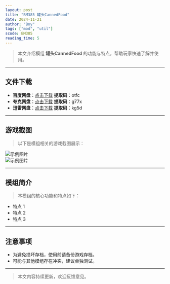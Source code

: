 ```yaml
---
layout: post
title: "BM385 罐头CannedFood"
date: 2024-11-21
author: "Bny"
tags: ["mod", "util"]
scode: BM385
reading_time: 5
---
```


> 本文介绍模组 **罐头CannedFood** 的功能与特点，帮助玩家快速了解并使用。

---





## 文件下载
- **百度网盘**：[点击下载](https://pan.baidu.com/s/13rRpPaJfvjjMLta9zk0HGA?pwd=otfc)  **提取码**：otfc  
- **夸克网盘**：[点击下载](https://pan.quark.cn/s/6fa8f41942aa?pwd=g77x)  **提取码**：g77x  
- **迅雷网盘**：[点击下载](https://pan.xunlei.com/s/VOCCbXTbqAcAIIak7HP7nwHxA1?pwd=kg5d)  **提取码**：kg5d  

---

## 游戏截图
> 以下是模组相关的游戏截图展示：

![示例图片](https://example.com/screenshot1.jpg)  
![示例图片](https://example.com/screenshot2.jpg)

---

## 模组简介
> 本模组的核心功能和特点如下：
- 特点 1
- 特点 2
- 特点 3

---

## 注意事项
- 为避免损坏存档，使用前请备份游戏存档。
- 可能与其他模组存在冲突，建议单独测试。

---

> 本文内容持续更新，欢迎反馈意见。
